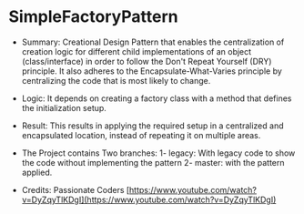 # SimpleFactoryPattern

- Summary: Creational Design Pattern that enables the centralization of creation logic for different child implementations of an object (class/interface) in order to follow the Don't Repeat Yourself (DRY) principle. It also adheres to the Encapsulate-What-Varies principle by centralizing the code that is most likely to change.

- Logic: It depends on creating a factory class with a method that defines the initialization setup.
- Result: This results in applying the required setup in a centralized and encapsulated location, instead of repeating it on multiple areas.

- The Project contains Two branches: 1- legacy: With legacy code to show the code without implementing the pattern 2- master: with the pattern applied.

- Credits: 
Passionate Coders
[https://www.youtube.com/watch?v=DyZqyTlKDgI](https://www.youtube.com/watch?v=DyZqyTlKDgI)
